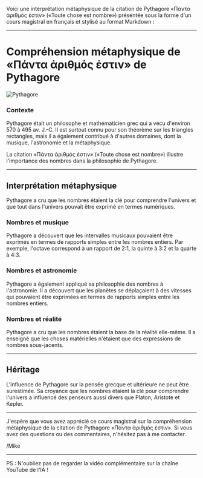 Voici une interprétation métaphysique de la citation de Pythagore «Πάντα ἀριθμός ἐστιν» («Toute chose est nombre») présentée sous la forme d'un cours magistral en français et stylisé au format Markdown :

---

# Compréhension métaphysique de «Πάντα ἀριθμός ἐστιν» de Pythagore

![Pythagore](https://upload.wikimedia.org/wikipedia/commons/thumb/a/a2/Pythagoras_by_Raphael.jpg/300px-Pythagoras_by_Raphael.jpg)

### Contexte

Pythagore était un philosophe et mathématicien grec qui a vécu d'environ 570 à 495 av. J.-C. Il est surtout connu pour son théorème sur les triangles rectangles, mais il a également contribué à d'autres domaines, dont la musique, l'astronomie et la métaphysique.

La citation «Πάντα ἀριθμός ἐστιν» («Toute chose est nombre») illustre l'importance des nombres dans la philosophie de Pythagore.

---

## Interprétation métaphysique

Pythagore a cru que les nombres étaient la clé pour comprendre l'univers et que tout dans l'univers pouvait être exprimé en termes numériques.

### Nombres et musique

Pythagore a découvert que les intervalles musicaux pouvaient être exprimés en termes de rapports simples entre les nombres entiers. Par exemple, l'octave correspond à un rapport de 2:1, la quinte à 3:2 et la quarte à 4:3.

### Nombres et astronomie

Pythagore a également appliqué sa philosophie des nombres à l'astronomie. Il a découvert que les planètes se déplaçaient à des vitesses qui pouvaient être exprimées en termes de rapports simples entre les nombres entiers.

### Nombres et réalité

Pythagore a cru que les nombres étaient la base de la réalité elle-même. Il a enseigné que les choses matérielles n'étaient que des expressions de nombres sous-jacents.

---

## Héritage

L'influence de Pythagore sur la pensée grecque et ultérieure ne peut être surestimée. Sa croyance que les nombres étaient la clé pour comprendre l'univers a influencé des penseurs aussi divers que Platon, Aristote et Kepler.

---

J'espère que vous avez apprécié ce cours magistral sur la compréhension métaphysique de la citation de Pythagore «Πάντα ἀριθμός ἐστιν». Si vous avez des questions ou des commentaires, n'hésitez pas à me contacter.

/Mike

---

PS : N'oubliez pas de regarder la vidéo complémentaire sur la chaîne YouTube de l'IA !